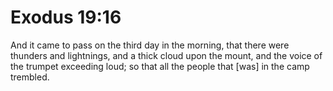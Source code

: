 # Exodus 19:16

And it came to pass on the third day in the morning, that there were thunders and lightnings, and a thick cloud upon the mount, and the voice of the trumpet exceeding loud; so that all the people that [was] in the camp trembled.